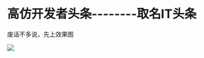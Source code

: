 # 高仿开发者头条--------取名IT头条

废话不多说，先上效果图

![](http://ww1.sinaimg.cn/large/005WjvZYly1g4s6m6bo2vg30ab0lwnpe.gif)

